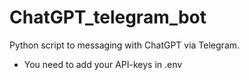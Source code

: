 # ChatGPT_telegram_bot
Python script to messaging with ChatGPT via Telegram.

- You need to add your API-keys in .env 
